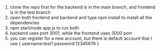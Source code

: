 1. clone the repo first for the backend is in the main branch, and frontend is in the test branch
2. open both frontend and backend and type npm install to install all the dependencies
3. npm start/node app.js to run both
4. backend uses port 3001, while the frontend uses 3000 port
5. you can register for a new account, but there is default account
that I use {
    username:test1
    password:12345678
}

